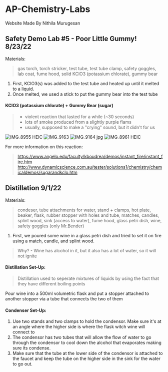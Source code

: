 # AP-Chemistry-Labs
Website Made By Nithila Murugesan
## Safety Demo Lab #5 - Poor Little Gummy! 8/23/22
Materials: 
> gas torch, torch stricker, test tube, test tube clamp, safety goggles, lab coat, fume hood, solid KClO3 (potassium chlorate), gummy bear

1. First, KClO3(s) was added to the test tube and heated up until it melted to a liquid.
2. Once melted, we used a stick to put the gummy bear into the test tube

#### KClO3 (potassium chlorate) + Gummy Bear (sugar)
> + violent reaction that lasted for a while (~30 seconds)
> + lots of smoke produced from a slightly purple flams
> + usually, supposed to make a "crying" sound, but it didn't for us

![IMG_8955 HEIC](https://user-images.githubusercontent.com/114519453/193721478-7d433f93-cf30-4416-89f6-33ffc4e8fe6d.jpeg)
![IMG_9163](https://user-images.githubusercontent.com/114519453/193721501-0b7e951b-be01-489d-80a9-a623145bd1bb.jpg)
![IMG_9164 jpg](https://user-images.githubusercontent.com/114519453/193721508-546c0bb8-9100-49ba-8acb-72e1e53df3a8.jpeg)
![IMG_8961 HEIC](https://user-images.githubusercontent.com/114519453/193721520-8dce3303-9b2b-442d-b58f-857102278988.jpeg)

For more information on this reaction:
> <https://www.angelo.edu/faculty/kboudrea/demos/instant_fire/instant_fire.htm>
> <http://www.dynamicscience.com.au/tester/solutions1/chemistry/chemicaldemos/sugarandkclo.htm>

## Distillation 9/1/22
Materials: 
> condeser, tube attachments for water, stand + clamps, hot plate, beaker, flask, rubber stopper with holes and tube, matches, candles, splint wood, sink (access to water), fume hood, glass petri dish, wine, safety goggles (only Mr.Bender)

1. First, we poured some wine in a glass petri dish and tried to set it on fire using a match, candle, and splint wood. 
> Why? - Wine has alcohol in it, but it also has a lot of water, so it will not ignite

#### Distillation Set-Up:
> Distillation used to seperate mixtures of liquids by using the fact that they have different boiling points

Pour wine into a 500ml volumetric flask and put a stopper attached to another stopper via a tube that connects the two of them 

#### Condenser Set-Up:
1. Use two stands and two clamps to hold the condensor. Make sure it's at an angle where the higher side is where the flask witch wine will connect to 
2. The condensor has two tubes that will allow the flow of water to go through the condensor to cool down the alcohol that evaporates making sure its condense.
3. Make sure that the tube at the lower side of the condensor is attached to the faucet and keep the tube on the higher side in the sink for the water to go out.

